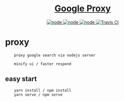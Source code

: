 >
<h1 align="center"><a href="https://pnparadise.github.io" target="_blank">Google Proxy </a></h1>

<p align="center">
    <a href="#">
        <img alt="node" src="https://img.shields.io/badge/nodejs-6.0-yellow.svg?style=flat-square"/>
    </a>
     <a href="#">
        <img alt="node" src="https://img.shields.io/badge/express-4-yellow.svg?style=flat-square"/>
    </a>
    <a href="#">
            <img alt="node" src="https://img.shields.io/badge/pug-2.0.4-yellow.svg?style=flat-square"/>
    </a>
    <a href="https://travis-ci.org/pnparadise/google-proxy">
        <img alt="Travis CI" src="https://travis-ci.com/pnparadise/google-proxy.svg?token=GvFziCpGdzmjVWu9pS6a&branch=master"/>
    </a>
</p>

# proxy
```
    proxy google search via nodejs server
    
    minify ui / faster respond 
```

## easy start
```
    yarn install / npm install
    yarn serve / npm serve
```
